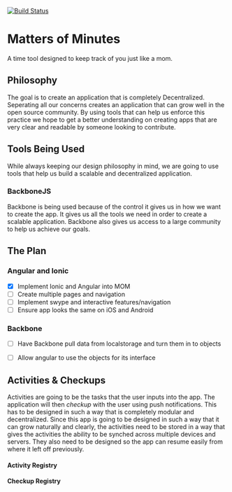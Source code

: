[![Build Status](https://travis-ci.org/openops/mom.svg?branch=master)](https://travis-ci.org/openops/mom)

Matters of Minutes
==================

A time tool designed to keep track of you just like a mom.

## Philosophy

The goal is to create an application that is completely Decentralized. 
Seperating all our concerns creates an application that
can grow well in the open source community. By using tools that can help us enforce this practice we hope to get a 
better understanding on creating apps that are very clear and readable by someone looking to contribute.

## Tools Being Used

While always keeping our design philosophy in mind, we are going to use tools that help us build a scalable and 
decentralized application.

### BackboneJS

Backbone is being used because of the control it gives us in how we want to create the app. 
It gives us all the tools we need in order to create a scalable application. 
Backbone also gives us access to a large community to help us achieve our goals.

## The Plan

### Angular and Ionic
 - [x] Implement Ionic and Angular into MOM
 - [ ] Create multiple pages and navigation
 - [ ] Implement swype and interactive features/navigation
 - [ ] Ensure app looks the same on iOS and Android

### Backbone
 - [ ] Have Backbone pull data from localstorage and turn them in to objects
 - [ ] Allow angular to use the objects for its interface


## Activities & Checkups

Activities are going to be the tasks that the user inputs into the app. The application will then *checkup* 
with the user using push notifications. This has to be designed in such a way that is completely modular and decentralized. Since this app is going to be designed in such a way that it can 
grow naturally and clearly, the activities need to be stored in a way that gives the activities the ability to be synched 
across multiple devices and servers. They also need to be designed so the app can resume easily from where it left off
previously.

#### Activity Registry


#### Checkup Registry
